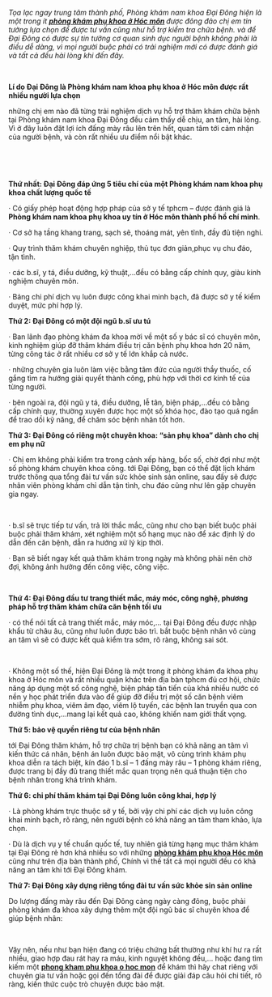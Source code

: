 <p><em>Tọa lạc ngay trung tâm thành phố, Phòng khám nam khoa Đại Đông hiện là một trong ít <strong><a href="http://phongkhamdaidong.vn/phong-kham-phu-khoa-o-hoc-mon-uy-tin-128.html">phòng khám phụ khoa ở Hóc môn</a> </strong>được đông đảo chị em tin tưởng lựa chọn để được tư vấn cũng như hỗ trợ kiểm tra chữa bệnh. và để Đại Đông có được sự tin tưởng cơ quan sinh dục người bệnh không phải là điều dễ dàng, vì mọi người buộc phải có trải nghiệm mới có được đánh giá và tất cả đều hài lòng khi đến đây.</em></p>

<p>&nbsp;</p>

<div>
<p><strong>Lí do Đại Đông là Phòng khám nam khoa phụ khoa ở Hóc môn được rất nhiều người lựa chọn</strong></p>
</div>

<p>những chị em nào đã từng trải nghiệm dịch vụ hỗ trợ thăm khám chữa bệnh tại Phòng khám nam khoa Đại Đông đều cảm thấy dễ chịu, an tâm, hài lòng. Vì ở đây luôn đặt lợi ích đấng mày râu lên trên hết, quan tâm tới cảm nhận của người bệnh, và còn rất nhiều ưu điểm nổi bật khác.</p>

<p>&nbsp;</p>

<p>&nbsp;</p>

<p><strong>Thứ nhất: Đại Đông đáp ứng 5 tiêu chí của một Phòng khám nam khoa phụ khoa chất lượng quốc tế</strong></p>

<p>&middot; Có giấy phép hoạt động hợp pháp của sở y tế tphcm &ndash; được đánh giá là <strong>Phòng khám nam khoa phụ khoa uy tín ở Hóc môn thành phố hồ chí minh</strong>.</p>

<p>&middot; Cơ sở hạ tầng khang trang, sạch sẽ, thoáng mát, yên tĩnh, đầy đủ tiện nghi.</p>

<p>&middot; Quy trình thăm khám chuyên nghiệp, thủ tục đơn giản,phục vụ chu đáo, tận tình.</p>

<p>&middot; các b.sĩ, y tá, điều dưỡng, kỹ thuật,&hellip;đều có bằng cấp chính quy, giàu kinh nghiệm chuyên môn.</p>

<p>&middot; Bảng chi phí dịch vụ luôn được công khai minh bạch, đã được sở y tế kiểm duyệt, mức phí hợp lý.</p>

<p><strong>Thứ 2: Đại Đông có một đội ngũ b.sĩ ưu tú</strong></p>

<p>&middot; Ban lãnh đạo phòng khám đa khoa mời về một số y bác sĩ có chuyên môn, kinh nghiệm giúp đỡ thăm khám điều trị căn bệnh phụ khoa hơn 20 năm, từng công tác ở rất nhiều cơ sở y tế lớn khắp cả nước.</p>

<p>&middot; những chuyên gia luôn làm việc bằng tâm đức của người thầy thuốc, cố gắng tìm ra hướng giải quyết thành công, phù hợp với thời cơ kinh tế của từng người.</p>

<p>&middot; bên ngoài ra, đội ngũ y tá, điều dưỡng, lễ tân, biện pháp,&hellip;đều có bằng cấp chính quy, thường xuyên được học một số khóa học, đào tạo quá ngắn để trao dồi kỹ năng, để chăm sóc bệnh nhân tốt hơn.</p>

<p><strong>Thứ 3: Đại Đông có riêng một chuyên khoa: &ldquo;sản phụ khoa&rdquo; dành cho chị em phụ nữ</strong></p>

<p>&middot; Chị em không phải kiểm tra trong cảnh xếp hàng, bốc số, chờ đợi như một số phòng khám chuyên khoa công. tới Đại Đông, bạn có thể đặt lịch khám trước thông qua tổng đài tư vấn sức khỏe sinh sản online, sau đấy sẽ được nhân viên phòng khám chỉ dẫn tận tình, chu đáo cũng như lên gặp chuyên gia ngay.</p>

<p>&nbsp;</p>

<p>&middot; b.sĩ sẽ trực tiếp tư vấn, trả lời thắc mắc, cũng như cho bạn biết buộc phải buộc phải thăm khám, xét nghiệm một số hạng mục nào để xác định lý do dẫn đến căn bệnh, dẫn ra hướng xử lý kịp thời.</p>

<p>&middot; Bạn sẽ biết ngay kết quả thăm khám trong ngày mà không phải nên chờ đợi, không ảnh hưởng đến công việc, công việc.</p>

<p>&nbsp;</p>

<p><strong>Thứ 4: Đại Đông đầu tư trang thiết mắc, máy móc, công nghệ, phương pháp hỗ trợ thăm khám chữa căn bệnh tối ưu</strong></p>

<p>&middot; có thể nói tất cả trang thiết mắc, máy móc,&hellip; tại Đại Đông đều được nhập khẩu từ châu âu, cũng như luôn được bảo trì. bắt buộc bệnh nhân vô cùng an tâm vì sẽ có được kết quả kiểm tra sớm, rõ ràng, không sai sót.</p>

<p>&nbsp;</p>

<p>&middot; Không một số thế, hiện Đại Đông là một trong ít phòng khám đa khoa phụ khoa ở Hóc môn và rất nhiều quận khác trên địa bàn tphcm đủ cơ hội, chức năng áp dụng một số công nghệ, biện pháp tân tiến của khá nhiều nước có nền y học phát triển đưa vào để giúp đỡ điều trị một số căn bệnh viêm nhiễm phụ khoa, viêm âm đạo, viêm lộ tuyến, các bệnh lan truyền qua con đường tình dục,&hellip;mang lại kết quả cao, không khiến nam giới thất vọng.</p>

<p><strong>Thứ 5: bảo vệ quyền riêng tư của bệnh nhân</strong></p>

<p>tới Đại Đông thăm khám, hỗ trợ chữa trị bệnh bạn có khả năng an tâm vì kiến thức cá nhân, bệnh án luôn được bảo mật, vô cùng trình khám phụ khoa diễn ra tách biệt, kín đáo 1 b.sĩ &ndash; 1 đấng mày râu &ndash; 1 phòng khám riêng, được trang bị đầy đủ trang thiết mắc quan trọng nên quá thuận tiện cho bệnh nhân trong khá trình khám.</p>

<p><strong>Thứ 6: chi phí thăm khám tại Đại Đông luôn công khai, hợp lý</strong></p>

<p>&middot; Là phòng khám trực thuộc sở y tế, bởi vậy chi phí các dịch vụ luôn công khai minh bạch, rõ ràng, nên người bệnh có khả năng an tâm tham khảo, lựa chọn.</p>

<p>&middot; Dù là dịch vụ y tế chuẩn quốc tế, tuy nhiên giá từng hạng mục thăm khám tại Đại Đông rẻ hơn khá nhiều so với những <a href="http://phongkhamdaidong.vn/phong-kham-phu-khoa-o-hoc-mon-uy-tin-128.html"><strong>phòng khám&nbsp;phụ khoa Hóc môn</strong></a> cũng như trên địa bàn thành phố, Chính vì thế tất cả mọi người đều có khả năng an tâm khi tới Đại Đông khám.</p>

<p><strong>Thứ 7: Đại Đông xây dựng riêng tổng đài tư vấn sức khỏe sin sản online</strong></p>

<p>Do lượng đấng mày râu đến Đại Đông càng ngày càng đông, buộc phải phòng khám đa khoa xây dựng thêm một đội ngũ bác sĩ chuyên khoa để giúp bệnh nhân:</p>

<p>&nbsp;</p>

<p>Vậy nên, nếu như bạn hiện đang có triệu chứng bất thường như khí hư ra rất nhiều, giao hợp đau rát hay ra máu, kinh nguyệt không đều,&hellip; hoặc đang tìm kiếm một <a href="http://phongkhamdaidong.vn/phong-kham-phu-khoa-o-hoc-mon-uy-tin-128.html"><strong>phong kham phu khoa o hoc mon</strong></a> để khám thì hãy chat riêng với chuyên gia tư vấn hoặc gọi đến tổng đài để được giải đáp câu hỏi chi tiết, rõ ràng, kiến thức cuộc trò chuyện được bảo mật.</p>

<p>&nbsp;</p>
